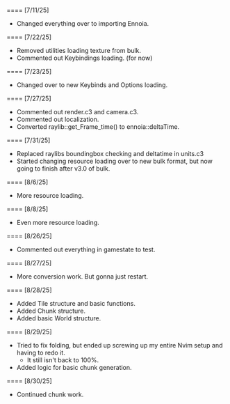 
==== [7/11/25]
- Changed everything over to importing Ennoia.

==== [7/22/25]
- Removed utilities loading texture from bulk.
- Commented out Keybindings loading. (for now)

==== [7/23/25]
- Changed over to new Keybinds and Options loading.

==== [7/27/25]
- Commented out render.c3 and camera.c3.
- Commented out localization.
- Converted raylib::get_Frame_time() to ennoia::deltaTime.

==== [7/31/25]
- Replaced raylibs boundingbox checking and deltatime in units.c3
- Started changing resource loading over to new bulk format, but now going to finish after v3.0 of bulk.

==== [8/6/25]
- More resource loading.

==== [8/8/25]
- Even more resource loading.

==== [8/26/25]
- Commented out everything in gamestate to test.

==== [8/27/25]
- More conversion work. But gonna just restart.

==== [8/28/25]
- Added Tile structure and basic functions.
- Added Chunk structure.
- Added basic World structure.

==== [8/29/25]
- Tried to fix folding, but ended up screwing up my entire Nvim setup and having to redo it.
  - It still isn't back to 100%.
- Added logic for basic chunk generation.

==== [8/30/25]
- Continued chunk work.

